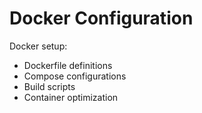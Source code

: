 # Docker Configuration

Docker setup:
- Dockerfile definitions
- Compose configurations
- Build scripts
- Container optimization